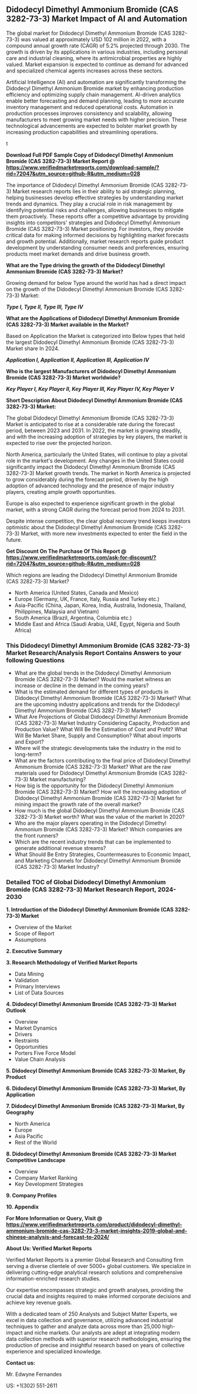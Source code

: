 <h2>Didodecyl Dimethyl Ammonium Bromide (CAS 3282-73-3) Market Impact of AI and Automation</h2><p>The global market for Didodecyl Dimethyl Ammonium Bromide (CAS 3282-73-3) was valued at approximately USD 102 million in 2022, with a compound annual growth rate (CAGR) of 5.2% projected through 2030. The growth is driven by its applications in various industries, including personal care and industrial cleaning, where its antimicrobial properties are highly valued. Market expansion is expected to continue as demand for advanced and specialized chemical agents increases across these sectors.</p><p>Artificial Intelligence (AI) and automation are significantly transforming the Didodecyl Dimethyl Ammonium Bromide market by enhancing production efficiency and optimizing supply chain management. AI-driven analytics enable better forecasting and demand planning, leading to more accurate inventory management and reduced operational costs. Automation in production processes improves consistency and scalability, allowing manufacturers to meet growing market needs with higher precision. These technological advancements are expected to bolster market growth by increasing production capabilities and streamlining operations.</p>t</p><p id="" class=""><strong>Download Full PDF Sample Copy of Didodecyl Dimethyl Ammonium Bromide (CAS 3282-73-3) Market Report @ <a href="https://www.verifiedmarketreports.com/download-sample/?rid=72047&utm_source=github-R&utm_medium=028" target="_blank">https://www.verifiedmarketreports.com/download-sample/?rid=72047&utm_source=github-R&utm_medium=028</a></strong></p><p>The importance of&nbsp;Didodecyl Dimethyl Ammonium Bromide (CAS 3282-73-3) Market research reports lies in their ability to aid strategic planning, helping businesses develop effective strategies by understanding market trends and dynamics. They play a crucial role in risk management by identifying potential risks and challenges, allowing businesses to mitigate them proactively. These reports offer a competitive advantage by providing insights into competitors' strategies and Didodecyl Dimethyl Ammonium Bromide (CAS 3282-73-3) Market positioning. For investors, they provide critical data for making informed decisions by highlighting market forecasts and growth potential. Additionally, market research reports guide product development by understanding consumer needs and preferences, ensuring products meet market demands and drive business growth.</p><p><strong>What are the&nbsp;Type driving the growth of the Didodecyl Dimethyl Ammonium Bromide (CAS 3282-73-3) Market?</strong></p><p id="" class="">Growing demand for below Type around the world has had a direct impact on the growth of the Didodecyl Dimethyl Ammonium Bromide (CAS 3282-73-3) Market:</p><em><strong>Type I, Type II, Type III, Type IV</strong></em></p><strong>What are the&nbsp;Applications&nbsp;of Didodecyl Dimethyl Ammonium Bromide (CAS 3282-73-3) Market available in the Market?</strong></p><p id="" class="">Based on Application the Market is categorized into Below types that held the largest Didodecyl Dimethyl Ammonium Bromide (CAS 3282-73-3) Market share In 2024.</p><em><strong>Application I, Application II, Application III, Application IV</strong></em></p><strong>Who is the largest Manufacturers of Didodecyl Dimethyl Ammonium Bromide (CAS 3282-73-3) Market worldwide?</strong></p><p><em><strong>Key Player I, Key Player II, Key Player III, Key Player IV, Key Player V</strong></em></p><p id="" class=""><strong>Short Description About Didodecyl Dimethyl Ammonium Bromide (CAS 3282-73-3) Market:</strong></p><p>The global Didodecyl Dimethyl Ammonium Bromide (CAS 3282-73-3) Market is anticipated to rise at a considerable rate during the forecast period, between 2023 and 2031. In 2022, the market is growing steadily, and with the increasing adoption of strategies by key players, the market is expected to rise over the projected horizon.</p><p>North America, particularly the United States, will continue to play a pivotal role in the market's development. Any changes in the United States could significantly impact the Didodecyl Dimethyl Ammonium Bromide (CAS 3282-73-3) Market growth trends. The market in North America is projected to grow considerably during the forecast period, driven by the high adoption of advanced technology and the presence of major industry players, creating ample growth opportunities.</p><p>Europe is also expected to experience significant growth in the global market, with a strong CAGR during the forecast period from 2024 to 2031.</p><p>Despite intense competition, the clear global recovery trend keeps investors optimistic about the Didodecyl Dimethyl Ammonium Bromide (CAS 3282-73-3) Market, with more new investments expected to enter the field in the future.</p><p id="" class=""><strong>Get Discount On The Purchase Of This Report @ <a href="https://www.verifiedmarketreports.com/ask-for-discount/?rid=72047&utm_source=github-R&utm_medium=028" target="_blank">https://www.verifiedmarketreports.com/ask-for-discount/?rid=72047&utm_source=github-R&utm_medium=028</a></strong></p>Which regions are leading the Didodecyl Dimethyl Ammonium Bromide (CAS 3282-73-3) Market?</p><ul><li>North America (United States, Canada and Mexico)</li><li>Europe (Germany, UK, France, Italy, Russia and Turkey etc.)</li><li>Asia-Pacific (China, Japan, Korea, India, Australia, Indonesia, Thailand, Philippines, Malaysia and Vietnam)</li><li>South America (Brazil, Argentina, Columbia etc.)</li><li>Middle East and Africa (Saudi Arabia, UAE, Egypt, Nigeria and South Africa)</li></ul><h3 id="" class="">This Didodecyl Dimethyl Ammonium Bromide (CAS 3282-73-3) Market Research/Analysis Report Contains Answers to your following Questions</h3><ul><li>What are the global trends in the Didodecyl Dimethyl Ammonium Bromide (CAS 3282-73-3) Market? Would the market witness an increase or decline in the demand in the coming years?</li><li>What is the estimated demand for different types of products in Didodecyl Dimethyl Ammonium Bromide (CAS 3282-73-3) Market? What are the upcoming industry applications and trends for the Didodecyl Dimethyl Ammonium Bromide (CAS 3282-73-3) Market?</li><li>What Are Projections of Global Didodecyl Dimethyl Ammonium Bromide (CAS 3282-73-3) Market Industry Considering Capacity, Production and Production Value? What Will Be the Estimation of Cost and Profit? What Will Be Market Share, Supply and Consumption? What about imports and Export?</li><li>Where will the strategic developments take the industry in the mid to long-term?</li><li>What are the factors contributing to the final price of Didodecyl Dimethyl Ammonium Bromide (CAS 3282-73-3) Market? What are the raw materials used for Didodecyl Dimethyl Ammonium Bromide (CAS 3282-73-3) Market manufacturing?</li><li>How big is the opportunity for the Didodecyl Dimethyl Ammonium Bromide (CAS 3282-73-3) Market? How will the increasing adoption of Didodecyl Dimethyl Ammonium Bromide (CAS 3282-73-3) Market for mining impact the growth rate of the overall market?</li><li>How much is the global Didodecyl Dimethyl Ammonium Bromide (CAS 3282-73-3) Market worth? What was the value of the market In 2020?</li><li>Who are the major players operating in the Didodecyl Dimethyl Ammonium Bromide (CAS 3282-73-3) Market? Which companies are the front runners?</li><li>Which are the recent industry trends that can be implemented to generate additional revenue streams?</li><li>What Should Be Entry Strategies, Countermeasures to Economic Impact, and Marketing Channels for Didodecyl Dimethyl Ammonium Bromide (CAS 3282-73-3) Market Industry?</li></ul><h3 id="" class="">Detailed TOC of Global Didodecyl Dimethyl Ammonium Bromide (CAS 3282-73-3) Market Research Report, 2024-2030</h3><p id="" class=""><strong>1. Introduction of the Didodecyl Dimethyl Ammonium Bromide (CAS 3282-73-3) Market</strong></p><ul><li>Overview of the Market</li><li>Scope of Report</li><li>Assumptions</li></ul><p id="" class=""><strong>2. Executive Summary</strong></p><p id="" class=""><strong>3. Research Methodology of Verified Market Reports</strong></p><ul><li>Data Mining</li><li>Validation</li><li>Primary Interviews</li><li>List of Data Sources</li></ul><p id="" class=""><strong>4. Didodecyl Dimethyl Ammonium Bromide (CAS 3282-73-3) Market Outlook</strong></p><ul><li>Overview</li><li>Market Dynamics</li><li>Drivers</li><li>Restraints</li><li>Opportunities</li><li>Porters Five Force Model</li><li>Value Chain Analysis</li></ul><p id="" class=""><strong>5. Didodecyl Dimethyl Ammonium Bromide (CAS 3282-73-3) Market, By Product</strong></p><p id="" class=""><strong>6. Didodecyl Dimethyl Ammonium Bromide (CAS 3282-73-3) Market, By Application</strong></p><p id="" class=""><strong>7. Didodecyl Dimethyl Ammonium Bromide (CAS 3282-73-3) Market, By Geography</strong></p><ul><li>North America</li><li>Europe</li><li>Asia Pacific</li><li>Rest of the World</li></ul><p id="" class=""><strong>8. Didodecyl Dimethyl Ammonium Bromide (CAS 3282-73-3) Market Competitive Landscape</strong></p><ul><li>Overview</li><li>Company Market Ranking</li><li>Key Development Strategies</li></ul><p id="" class=""><strong>9. Company Profiles</strong></p><p id="" class=""><strong>10. Appendix</strong></p><p id="" class=""><strong>For More Information or Query, Visit @ <a href="https://www.verifiedmarketreports.com/product/didodecyl-dimethyl-ammonium-bromide-cas-3282-73-3-market-insights-2019-global-and-chinese-analysis-and-forecast-to-2024/" target="_blank">https://www.verifiedmarketreports.com/product/didodecyl-dimethyl-ammonium-bromide-cas-3282-73-3-market-insights-2019-global-and-chinese-analysis-and-forecast-to-2024/</a></strong></p><p id="" class=""><strong>About Us: Verified Market Reports</strong></p><p id="" class="">Verified Market Reports is a premier Global Research and Consulting firm serving a diverse clientele of over 5000+ global customers. We specialize in delivering cutting-edge analytical research solutions and comprehensive information-enriched research studies.</p><p id="" class="">Our expertise encompasses strategic and growth analyses, providing the crucial data and insights required to make informed corporate decisions and achieve key revenue goals.</p><p id="" class="">With a dedicated team of 250 Analysts and Subject Matter Experts, we excel in data collection and governance, utilizing advanced industrial techniques to gather and analyze data across more than 25,000 high-impact and niche markets. Our analysts are adept at integrating modern data collection methods with superior research methodologies, ensuring the production of precise and insightful research based on years of collective experience and specialized knowledge.</p><p id="" class=""><strong>Contact us:</strong></p><p id="" class="">Mr. Edwyne Fernandes</p><p id="" class="">US: +1(302) 551-2611</p>